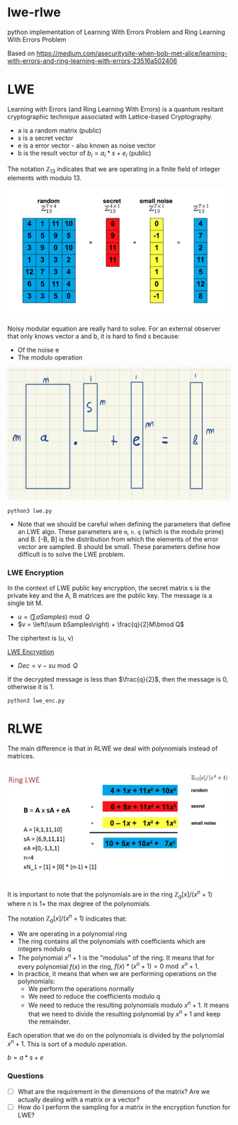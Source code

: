 # lwe-rlwe
python implementation of Learning With Errors Problem and Ring Learning With Errors Problem

Based on https://medium.com/asecuritysite-when-bob-met-alice/learning-with-errors-and-ring-learning-with-errors-23516a502406

# LWE

Learning with Errors (and Ring Learning With Errors) is a quantum resitant cryptographic technique associated with Lattice-based Cryptography.

- a is a random matrix (public)
- s is a secret vector 
- e is a error vector - also known as noise vector
- b is the result vector of $b_{i} = a_{i}*s + e_{i}$  (public)

The notation $\mathbb{Z}_{13}$ indicates that we are operating in a finite field of integer elements with modulo 13.

![](./imgs/lwe.png)

Noisy modular equation are really hard to solve. For an external observer that only knows vector a and b, it is hard to find s because:
- Of the noise e
- The modulo operation

![](./imgs/lwe-2.jpg)

```
python3 lwe.py
```
 
- Note that we should be careful when defining the parameters that define an LWE algo. These parameters are `m`, `n`. `q` (which is the modulo prime) and B. [-B, B] is the distribution from which the elements of the error vector are sampled. B should be small.
These parameters define how difficult is to solve the LWE problem.

### LWE Encryption

In the context of LWE public key encryption, the secret matrix s is the private key and the A, B matrices are the public key. The message is a single bit M.

- $u = \left(\sum aSamples\right) \bmod Q$
- $v = \left(\sum bSamples\right) + \frac{q}{2}M\bmod Q$

The ciphertext is (u, v)

[LWE Encryption](https://asecuritysite.com/encryption/lwe2)

- $Dec = v - su \bmod Q$

If the decrypted message is less than $\frac{q}{2}$, then the message is 0, otherwise it is 1.

```
python3 lwe_enc.py
```

# RLWE

The main difference is that in RLWE we deal with polynomials instead of matrices.

![](./imgs/rlwe.png)

It is important to note that the polynomials are in the ring $\mathbb{Z}_q[x]/(x^n + 1)$ where n is 1+ the max degree of the polynomials. 

The notation $\mathbb{Z}_q[x]/(x^n + 1)$ indicates that: 

- We are operating in a polynomial ring
- The ring contains all the polynomials with coefficients which are integers modulo q
- The polynomial $x^n + 1$ is the "modulus" of the ring. It means that for every polynomial $f(x)$ in the ring, $f(x) * (x^n + 1) = 0 \bmod  x^n + 1$.
- In practice, it means that when we are performing operations on the polynomials:
    - We perform the operations normally
    - We need to reduce the coefficients modulo q
    - We need to reduce the resulting polynomials modulo $x^n + 1$. It means that we need to divide the resulting polynomial by $x^n + 1$ and keep the remainder.


Each operation that we do on the polynomials is divided by the polynomial $x^n + 1$. This is sort of a modulo operation.

$b = a*s + e$

### Questions 

- [ ] What are the requirement in the dimensions of the matrix? Are we actually dealing with a matrix or a vector?
- [ ] How do I perform the sampling for a matrix in the encryption function for LWE?
